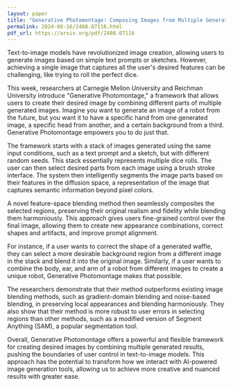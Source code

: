 ```yaml
---
layout: paper
title: "Generative Photomontage: Composing Images from Multiple Generated Results"
permalink: 2024-08-16/2408.07116.html
pdf_url: https://arxiv.org/pdf/2408.07116
---
```


Text-to-image models have revolutionized image creation, allowing users to generate images based on simple text prompts or sketches. However, achieving a single image that captures all the user's desired features can be challenging, like trying to roll the perfect dice.

This week, researchers at Carnegie Mellon University and Reichman University introduce "Generative Photomontage," a framework that allows users to create their desired image by combining different parts of multiple generated images. Imagine you want to generate an image of a robot from the future, but you want it to have a specific hand from one generated image, a specific head from another, and a certain background from a third. Generative Photomontage empowers you to do just that. 

The framework starts with a stack of images generated using the same input conditions, such as a text prompt and a sketch, but with different random seeds. This stack essentially represents multiple dice rolls. The user can then select desired parts from each image using a brush stroke interface. The system then intelligently segments the image parts based on their features in the diffusion space, a representation of the image that captures semantic information beyond pixel colors. 

A novel feature-space blending method then seamlessly composites the selected regions, preserving their original realism and fidelity while blending them harmoniously. This approach gives users fine-grained control over the final image, allowing them to create new appearance combinations, correct shapes and artifacts, and improve prompt alignment. 

For instance, if a user wants to correct the shape of a generated waffle, they can select a more desirable background region from a different image in the stack and blend it into the original image. Similarly, if a user wants to combine the body, ear, and arm of a robot from different images to create a unique robot, Generative Photomontage makes that possible.

The researchers demonstrate that their method outperforms existing image blending methods, such as gradient-domain blending and noise-based blending, in preserving local appearances and blending harmoniously. They also show that their method is more robust to user errors in selecting regions than other methods, such as a modified version of Segment Anything (SAM), a popular segmentation tool.

Overall, Generative Photomontage offers a powerful and flexible framework for creating desired images by combining multiple generated results, pushing the boundaries of user control in text-to-image models. This approach has the potential to transform how we interact with AI-powered image generation tools, allowing us to achieve more creative and nuanced results with greater ease. 
